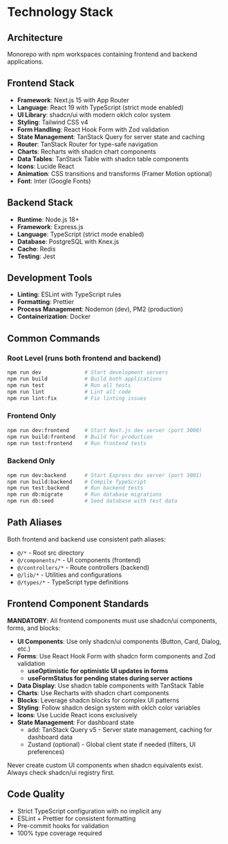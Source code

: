 # Technology Stack

## Architecture

Monorepo with npm workspaces containing frontend and backend applications.

## Frontend Stack

- **Framework**: Next.js 15 with App Router
- **Language**: React 19 with TypeScript (strict mode enabled)
- **UI Library**: shadcn/ui with modern oklch color system
- **Styling**: Tailwind CSS v4
- **Form Handling**: React Hook Form with Zod validation
- **State Management**: TanStack Query for server state and caching
- **Router**: TanStack Router for type-safe navigation
- **Charts**: Recharts with shadcn chart components
- **Data Tables**: TanStack Table with shadcn table components
- **Icons**: Lucide React
- **Animation**: CSS transitions and transforms (Framer Motion optional)
- **Font**: Inter (Google Fonts)

## Backend Stack

- **Runtime**: Node.js 18+
- **Framework**: Express.js
- **Language**: TypeScript (strict mode enabled)
- **Database**: PostgreSQL with Knex.js
- **Cache**: Redis
- **Testing**: Jest

## Development Tools

- **Linting**: ESLint with TypeScript rules
- **Formatting**: Prettier
- **Process Management**: Nodemon (dev), PM2 (production)
- **Containerization**: Docker

## Common Commands

### Root Level (runs both frontend and backend)
```bash
npm run dev              # Start development servers
npm run build            # Build both applications
npm run test             # Run all tests
npm run lint             # Lint all code
npm run lint:fix         # Fix linting issues
```

### Frontend Only
```bash
npm run dev:frontend     # Start Next.js dev server (port 3000)
npm run build:frontend   # Build for production
npm run test:frontend    # Run frontend tests
```

### Backend Only
```bash
npm run dev:backend      # Start Express dev server (port 3001)
npm run build:backend    # Compile TypeScript
npm run test:backend     # Run backend tests
npm run db:migrate       # Run database migrations
npm run db:seed          # Seed database with test data
```

## Path Aliases

Both frontend and backend use consistent path aliases:
- `@/*` - Root src directory
- `@/components/*` - UI components (frontend)
- `@/controllers/*` - Route controllers (backend)
- `@/lib/*` - Utilities and configurations
- `@/types/*` - TypeScript type definitions

## Frontend Component Standards

**MANDATORY**: All frontend components must use shadcn/ui components, forms, and blocks:

- **UI Components**: Use only shadcn/ui components (Button, Card, Dialog, etc.)
- **Forms**: Use React Hook Form with shadcn form components and Zod validation
    - **useOptimistic for optimistic UI updates in forms**
    - **useFormStatus for pending states during server actions**
- **Data Display**: Use shadcn table components with TanStack Table
- **Charts**: Use Recharts with shadcn chart components
- **Blocks**: Leverage shadcn blocks for complex UI patterns
- **Styling**: Follow shadcn design system with oklch color variables
- **Icons**: Use Lucide React icons exclusively
- **State Management**: For dashboard state
    - add: TanStack Query v5 - Server state management, caching for dashboard data 
    - Zustand (optional) - Global client state if needed (filters, UI preferences)

Never create custom UI components when shadcn equivalents exist. Always check shadcn/ui registry first.

## Code Quality

- Strict TypeScript configuration with no implicit any
- ESLint + Prettier for consistent formatting
- Pre-commit hooks for validation
- 100% type coverage required